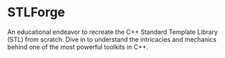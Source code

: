 # STLForge
An educational endeavor to recreate the C++ Standard Template Library (STL) from scratch. Dive in to understand the intricacies and mechanics behind one of the most powerful toolkits in C++.
